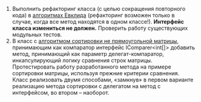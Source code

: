 1. Выполнить рефакторинг класса (с целью сокращения повторного кода) в [алгоритмах Евклида](https://github.com/Chebotkov/NET.S.2018.Chebotkov.5/tree/master/NET.S.2018.Chebotkov.5/SteinsAlgorithm) (рефакторинг возможен только в случае, когда все метод находятся в одном классе!). **Интерфейс класса измениться не должен.** Проверить работу существующих модульных тестов.
2. В класс с [алгоритмом сортировки не прямоугольной матрицы](https://github.com/AnzhelikaKravchuk/Training.-Spring-2018/tree/master/Day%206), принимающим как компаратор интерфейс IComparer<int[]> добавить метод, принимающий как параметр делегат-компаратор, инкапсулирующий логику сравнения строк матрицы. Протестировать работу разработанного метода на примере сортировки матрицы, используя прежние критерии сравнения. Класс реализовать двумя способами, «замкнув» в первом варианте реализацию метода сортировки с делегатом на метод с интерфейсом, во втором – наоборот.

